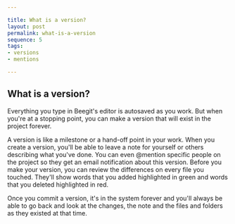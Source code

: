 ```yaml
---

title: What is a version?
layout: post
permalink: what-is-a-version 
sequence: 5
tags:
- versions
- mentions

---
```

## What is a version? 
Everything you type in Beegit's editor is autosaved as you work. But when you're at a stopping point, you can make a version that will exist in the project forever. 

A version is like a milestone or a hand-off point in your work. When you create a version, you'll be able to leave a note for yourself or others describing what you've done. You can even @mention specific people on the project so they get an email notification about this version. Before you make your version, you can review the differences on every file you touched. They'll show words that you added highlighted in green and words that you deleted highlighted in red. 

Once you commit a version, it's in the system forever and you'll always be able to go back and look at the changes, the note and the files and folders as they existed at that time. 
